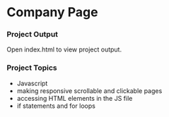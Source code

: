 # Company Page

### Project Output
Open index.html to view project output.

### Project Topics
* Javascript
 * making responsive scrollable and clickable pages
 * accessing HTML elements in the JS file
 * if statements and for loops
